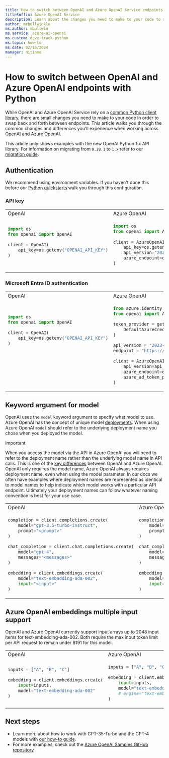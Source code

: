 ```yaml
---
title: How to switch between OpenAI and Azure OpenAI Service endpoints with Python
titleSuffix: Azure OpenAI Service
description: Learn about the changes you need to make to your code to swap back and forth between OpenAI and Azure OpenAI endpoints.
author: mrbullwinkle 
ms.author: mbullwin 
ms.service: azure-ai-openai
ms.custom: devx-track-python
ms.topic: how-to
ms.date: 02/16/2024
manager: nitinme
---
```


# How to switch between OpenAI and Azure OpenAI endpoints with Python

While OpenAI and Azure OpenAI Service rely on a [common Python client library](https://github.com/openai/openai-python), there are small changes you need to make to your code in order to swap back and forth between endpoints. This article walks you through the common changes and differences you'll experience when working across OpenAI and Azure OpenAI.

This article only shows examples with the new OpenAI Python 1.x API library. For information on migrating from `0.28.1` to `1.x` refer to our [migration guide](./migration.md).

## Authentication

We recommend using environment variables. If you haven't done this before our [Python quickstarts](../quickstart.md) walk you through this configuration.

### API key

<table>
<tr>
<td> OpenAI </td> <td> Azure OpenAI </td>
</tr>
<tr>
<td>

```python
import os
from openai import OpenAI

client = OpenAI(
    api_key=os.getenv("OPENAI_API_KEY")
)



```

</td>
<td>

```python
import os
from openai import AzureOpenAI
    
client = AzureOpenAI(
    api_key=os.getenv("AZURE_OPENAI_API_KEY"),  
    api_version="2023-12-01-preview",
    azure_endpoint=os.getenv("AZURE_OPENAI_ENDPOINT")
)
```

</td>
</tr>
</table>

<a name='azure-active-directory-authentication'></a>

### Microsoft Entra ID authentication

<table>
<tr>
<td> OpenAI </td> <td> Azure OpenAI </td>
</tr>
<tr>
<td>

```python
import os
from openai import OpenAI

client = OpenAI(
    api_key=os.getenv("OPENAI_API_KEY")
)








```

</td>
<td>

```python
from azure.identity import DefaultAzureCredential, get_bearer_token_provider
from openai import AzureOpenAI

token_provider = get_bearer_token_provider(
    DefaultAzureCredential(), "https://cognitiveservices.azure.com/.default"
)

api_version = "2023-12-01-preview"
endpoint = "https://my-resource.openai.azure.com"

client = AzureOpenAI(
    api_version=api_version,
    azure_endpoint=endpoint,
    azure_ad_token_provider=token_provider,
)
```

</td>
</tr>
</table>

## Keyword argument for model

OpenAI uses the `model` keyword argument to specify what model to use. Azure OpenAI has the concept of unique model [deployments](create-resource.md?pivots=web-portal#deploy-a-model). When using Azure OpenAI `model` should refer to the underlying deployment name you chose when you deployed the model.

> [!IMPORTANT]
> When you access the model via the API in Azure OpenAI you will need to refer to the deployment name rather than the underlying model name in API calls. This is one of the [key differences](../how-to/switching-endpoints.yml) between OpenAI and Azure OpenAI. OpenAI only requires the model name, Azure OpenAI always requires deployment name, even when using the model parameter. In our docs we often have examples where deployment names are represented as identical to model names to help indicate which model works with a particular API endpoint. Ultimately your deployment names can follow whatever naming convention is best for your use case.

<table>
<tr>
<td> OpenAI </td> <td> Azure OpenAI </td>
</tr>
<tr>
<td>

```python
completion = client.completions.create(
    model="gpt-3.5-turbo-instruct",
    prompt="<prompt>"
)

chat_completion = client.chat.completions.create(
    model="gpt-4",
    messages="<messages>"
)

embedding = client.embeddings.create(
    model="text-embedding-ada-002",
    input="<input>"
)
```

</td>
<td>

```python
completion = client.completions.create(
    model="gpt-35-turbo-instruct", # This must match the custom deployment name you chose for your model.
    prompt="<prompt>"
)

chat_completion = client.chat.completions.create(
    model="gpt-35-turbo", # model = "deployment_name".
    messages="<messages>"
)

embedding = client.embeddings.create(
    model="text-embedding-ada-002", # model = "deployment_name".
    input="<input>"
)
```

</td>
</tr>
</table>

## Azure OpenAI embeddings multiple input support

OpenAI and Azure OpenAI currently support input arrays up to 2048 input items for text-embedding-ada-002. Both require the max input token limit per API request to remain under 8191 for this model.

<table>
<tr>
<td> OpenAI </td> <td> Azure OpenAI </td>
</tr>
<tr>
<td>

```python
inputs = ["A", "B", "C"] 

embedding = client.embeddings.create(
    input=inputs,
    model="text-embedding-ada-002"
)


```

</td>
<td>

```python
inputs = ["A", "B", "C"] #max array size=2048

embedding = client.embeddings.create(
    input=inputs,
    model="text-embedding-ada-002" # This must match the custom deployment name you chose for your model.
    # engine="text-embedding-ada-002"
)

```

</td>
</tr>
</table>

## Next steps

* Learn more about how to work with GPT-35-Turbo and the GPT-4 models with [our how-to guide](../how-to/chatgpt.md).
* For more examples, check out the [Azure OpenAI Samples GitHub repository](https://aka.ms/AOAICodeSamples)
